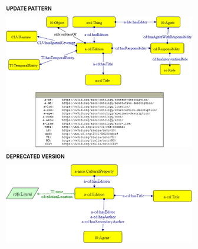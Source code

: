 **UPDATE PATTERN**


![Edition pattern graph](https://github.com/ICCD-MiBACT/ArCo/blob/DEV-1.3.0/ArCo-release/test/2.0/Edition/Edition%20pattern.png?raw=true)


**DEPRECATED VERSION**


![Edition pattern graph](https://github.com/ICCD-MiBACT/ArCo/blob/DEV-1.3.0/ArCo-release/test/2.0/Edition/Edition%20pattern-versione-1.png?raw=true)

